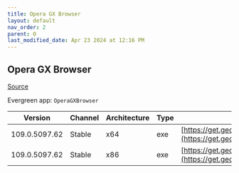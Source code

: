 ```yaml
---
title: Opera GX Browser
layout: default
nav_order: 2
parent: O
last_modified_date: Apr 23 2024 at 12:16 PM
---
```


## Opera GX Browser

[Source](https://www.opera.com/gx)

Evergreen app: `OperaGXBrowser`

| Version       | Channel | Architecture | Type | URI                                                                                                                                                                                            |
| ------------- | ------- | ------------ | ---- | ---------------------------------------------------------------------------------------------------------------------------------------------------------------------------------------------- |
| 109.0.5097.62 | Stable  | x64          | exe  | [https://get.geo.opera.com/pub/opera_gx/109.0.5097.62/win/Opera_GX_109.0.5097.62_Setup_x64.exe](https://get.geo.opera.com/pub/opera_gx/109.0.5097.62/win/Opera_GX_109.0.5097.62_Setup_x64.exe) |
| 109.0.5097.62 | Stable  | x86          | exe  | [https://get.geo.opera.com/pub/opera_gx/109.0.5097.62/win/Opera_GX_109.0.5097.62_Setup.exe](https://get.geo.opera.com/pub/opera_gx/109.0.5097.62/win/Opera_GX_109.0.5097.62_Setup.exe)         |
